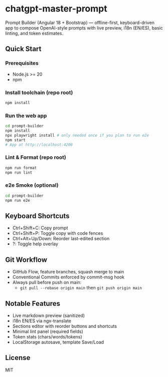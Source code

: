 # chatgpt-master-prompt

Prompt Builder (Angular 18 + Bootstrap) — offline-first, keyboard-driven app to compose OpenAI-style prompts with live preview, i18n (EN/ES), basic linting, and token estimates.

## Quick Start

### Prerequisites

- Node.js >= 20
- npm

### Install toolchain (repo root)

```bash
npm install
```

### Run the web app

```bash
cd prompt-builder
npm install
npx playwright install # only needed once if you plan to run e2e
npm start
# App at http://localhost:4200
```

### Lint & Format (repo root)

```bash
npm run format
npm run lint
```

### e2e Smoke (optional)

```bash
cd prompt-builder
npm run e2e
```

## Keyboard Shortcuts

- Ctrl+Shift+C: Copy prompt
- Ctrl+Shift+P: Toggle copy with code fences
- Ctrl+Alt+Up/Down: Reorder last-edited section
- ?: Toggle help overlay

## Git Workflow

- GitHub Flow, feature branches, squash merge to main
- Conventional Commits enforced by commit-msg hook
- Always pull before push on main:
  - `git pull --rebase origin main` then `git push origin main`

## Notable Features

- Live markdown preview (sanitized)
- i18n EN/ES via ngx-translate
- Sections editor with reorder buttons and shortcuts
- Minimal lint panel (required fields)
- Token stats (chars/words/tokens)
- LocalStorage autosave, template Save/Load

## License

MIT
